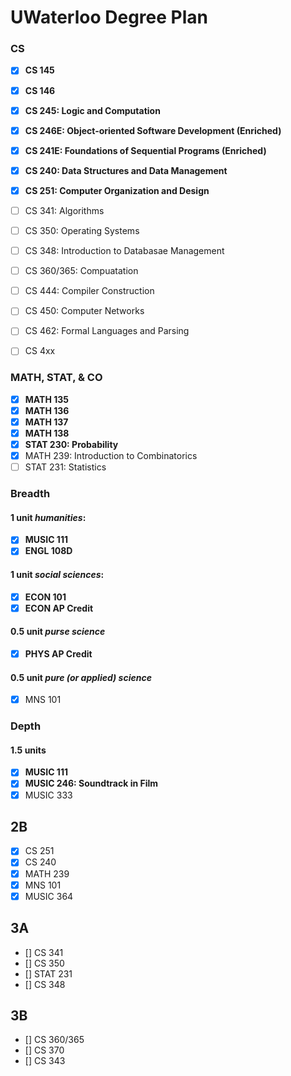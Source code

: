 # UWaterloo Degree Plan

### CS
- [x] **CS 145**
- [x] **CS 146**
- [x] **CS 245: Logic and Computation**
- [x] **CS 246E: Object-oriented Software Development (Enriched)**
- [x] **CS 241E: Foundations of Sequential Programs (Enriched)**
- [x] **CS 240: Data Structures and Data Management**
- [x] **CS 251: Computer Organization and Design**
- [ ] CS 341: Algorithms
- [ ] CS 350: Operating Systems

- [ ] CS 348: Introduction to Databasae Management
- [ ] CS 360/365: Compuatation
- [ ] CS 444: Compiler Construction
- [ ] CS 450: Computer Networks
- [ ] CS 462: Formal Languages and Parsing
- [ ] CS 4xx

### MATH, STAT, & CO
- [x] **MATH 135**
- [x] **MATH 136**
- [x] **MATH 137**
- [x] **MATH 138**
- [x] **STAT 230: Probability**
- [x] MATH 239: Introduction to Combinatorics
- [ ] STAT 231: Statistics

### Breadth

#### 1 unit _humanities_:
- [x] **MUSIC 111**
- [x] **ENGL 108D**

#### 1 unit _social sciences_:
- [x] **ECON 101**
- [x] **ECON AP Credit**

#### 0.5 unit _purse science_
- [x] **PHYS AP Credit**

#### 0.5 unit _pure (or applied) science_
- [x] MNS 101

### Depth
#### 1.5 units
- [x] **MUSIC 111**
- [x] **MUSIC 246: Soundtrack in Film**
- [x] MUSIC 333

## 2B

- [x] CS 251
- [x] CS 240
- [x] MATH 239
- [x] MNS 101
- [x] MUSIC 364

## 3A

- [] CS 341
- [] CS 350
- [] STAT 231
- [] CS 348

## 3B

- [] CS 360/365
- [] CS 370
- [] CS 343
